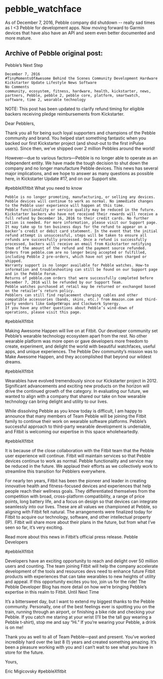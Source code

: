 # pebble_watchface

As of December 7, 2016, Pebble company did shutdown -- really sad times as I <3 Pebble for development apps. Now moving forward to Garmin devices that have also have an API and seem even better documented and more mature.

Archive of Pebble original post:
---

Pebble’s Next Step

    December 7, 2016
    #TinyMomentsOfAwesome Behind the Scenes Community Development Hardware Kickstarter Update Lifestyle News Software
    No Comments
    community, ecosystem, fitness, hardware, health, kickstarter, news, partners, Pebble, pebble 2, pebble core, platform, smartwatch, software, time 2, wearable technology

NOTE: This post has been updated to clarify refund timing for eligible backers receiving pledge reimbursements from Kickstarter.

Dear Pebblers,

Thank you all for being such loyal supporters and champions of the Pebble community and brand. You helped start something fantastic when you backed our first Kickstarter project (and shout-out to the first inPulse users). Since then, we’ve shipped over 2 million Pebbles around the world!

However—due to various factors—Pebble is no longer able to operate as an independent entity. We have made the tough decision to shut down the company and no longer manufacture Pebble devices. This news has several major implications, and we hope to answer as many questions as possible here, in Kickstarter Update #17, and on our Support site.

#pebbleXfitbit
What you need to know

    Pebble is no longer promoting, manufacturing, or selling any devices.
    Pebble devices will continue to work as normal. No immediate changes to the Pebble user experience will happen at this time.
    Pebble functionality or service quality may be reduced in the future.
    Kickstarter backers who have not received their rewards will receive a full refund by December 16, 2016 to their credit cards. No further action is needed. For more information, please visit our Support page.
    It may take up to ten business days for the refund to appear on a backer’s credit or debit card statement. In the event that the initial refund attempt is unsuccessful, steps will be taken to ensure all refunds are successfully processed. Once a refund is successfully processed, backers will receive an email from Kickstarter notifying them of the amount of the refund and the payment source refunded.
    Orders from pebble.com are no longer being accepted or fulfilled, including Pebble 2 pre-orders, which have not yet been charged or shipped.
    Warranty support is no longer available for Pebble watches. How-to information and troubleshooting can still be found on our Support page and in the Pebble Forum.
    Returns of pebble.com orders that were successfully completed before December 7, 2016 will be refunded by our Support Team.
    Pebble watches purchased at retail may be returned or exchanged based on the retailer’s return policy.
    Pebblers can still find replacement charging cables and other compatible accessories (bands, skins, etc.) from Amazon.com and third-party vendors like GadgetWraps and Clockwork Synergy.
    If you have any other questions about Pebble’s wind-down of operations, please visit this page.

#pebbleXfitbit

Making Awesome Happen will live on at Fitbit. Our developer community set Pebble’s wearable technology ecosystem apart from the rest. No other wearable platform was more open or gave developers more freedom to create, experiment, and delight the world with beautiful watchfaces, useful apps, and unique experiences. The Pebble Dev community’s mission was to Make Awesome Happen, and they accomplished that beyond our wildest dreams.

#pebbleXfitbit

Wearables have evolved tremendously since our Kickstarter project in 2012. Significant advancements and exciting new products on the horizon will drive the continued growth of the category. In evaluating our future, we wanted to align with a company that shared our take on how wearable technology can bring delight and utility to our lives.

While dissolving Pebble as you know today is difficult, I am happy to announce that many members of Team Pebble will be joining the Fitbit family to continue their work on wearable software platforms. Pebble’s successful approach to third-party wearable development is undeniable, and Fitbit is welcoming our expertise in this space wholeheartedly.

#pebbleXfitbit

It is because of the close collaboration with the Fitbit team that the Pebble user experience will continue. Fitbit will maintain services so that Pebble devices continue to work as normal. Pebble functionality and service may be reduced in the future. We applaud their efforts as we collectively work to streamline this transition for Pebblers everywhere.

For nearly ten years, Fitbit has been the pioneer and leader in creating innovative health and fitness-focused devices and experiences that help people reach their wellness goals. They differentiated themselves from the competition with broad, cross-platform compatibility, a range of price points, long battery life, and a focus on design so that devices can integrate seamlessly into our lives. These are all values we championed at Pebble, so aligning with Fitbit felt natural. The arrangements were finalized today for Fitbit to acquire our technology, software, and other intellectual property (IP). Fitbit will share more about their plans in the future, but from what I’ve seen so far, it’s very exciting.

Read more about this news in Fitbit’s official press release.
Pebble Developers

#pebbleXfitbit

Developers have an exciting opportunity to reach and delight over 50 million users and counting. The team joining Fitbit will help the company accelerate development of the tools and resources devs need to enhance future Fitbit products with experiences that can take wearables to new heights of utility and appeal. If this opportunity excites you too, join us for the ride! The Pebble Developer Blog has more detail on how we’re bringing Pebble’s expertise in this realm to Fitbit.
Until Next Time

It’s a bittersweet day, but I want to extend my biggest thanks to the Pebble community. Personally, one of the best feelings ever is spotting you on the train, running through an airport, or finishing a bike ride and checking your Pebble. If you catch me staring at your wrist (I’ll be the tall guy wearing a Pebble t-shirt), stop me and say “Hi.” If you’re wearing your Pebble, a drink is on me!

Thank you as well to all of Team Pebble—past and present. You’ve worked incredibly hard over the last 8 (!) years and created something amazing. It’s been a pleasure working with you and I can’t wait to see what you have in store for the future.

Yours,

Eric Migicovsky
#pebbleXfitbit
